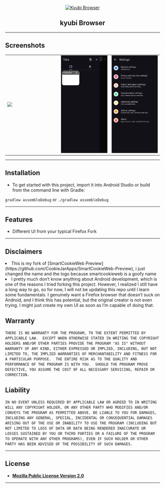 <p align="center"><a href="#"><img src="Images/14-149823_naruto-eye-png-television-the-drug-of-the.png"
" height="180" title="kyubi Browser" alt="Kyubi Browser"></a></p>

<h2 align="center"><b>kyubi Browser</b></h2>
<p align="center">

---

## Screenshots

<table>
 <tr>
 <td width="500"><img src="Images/photo_5908883884509085941_y.jpg" /></td>
 <td width="500"><img src="Images/tabs.jpg" /></td>
 <td width="500"><img src="Images/settings.jpg" /></td>
 </tr>
</table>

---

## Installation

- To get started with this project, import it into Android Studio or build from the command line with Gradle:
 
 `gradlew assembleDebug` or `./gradlew assembleDebug`

---

## Features

- Different UI from your typical Firefox Fork

---

## Disclaimers

<li>This is my fork of [SmartCookieWeb Preview](https://github.com/CookieJarApps/SmartCookieWeb-Preview), i just changed the name and the logo because smartcookieweb is a goofy name</li>
<li>I pretty much don’t know anything about Android development, which is one of the reasons I tried forking this project. However, I realized I still have a long way to go, so for now, I will not be updating this repo until I learn some fundamentals.
I genuinely want a Firefox browser that doesn’t suck on Android, and I think this has potential, but the original creator is not even trying. I might just create my own UI as soon as I’m capable of doing that.</li>


## Warranty

  `THERE IS NO WARRANTY FOR THE PROGRAM, TO THE EXTENT PERMITTED BY
APPLICABLE LAW.  EXCEPT WHEN OTHERWISE STATED IN WRITING THE COPYRIGHT
HOLDERS AND/OR OTHER PARTIES PROVIDE THE PROGRAM "AS IS" WITHOUT WARRANTY
OF ANY KIND, EITHER EXPRESSED OR IMPLIED, INCLUDING, BUT NOT LIMITED TO,
THE IMPLIED WARRANTIES OF MERCHANTABILITY AND FITNESS FOR A PARTICULAR
PURPOSE.  THE ENTIRE RISK AS TO THE QUALITY AND PERFORMANCE OF THE PROGRAM
IS WITH YOU.  SHOULD THE PROGRAM PROVE DEFECTIVE, YOU ASSUME THE COST OF
ALL NECESSARY SERVICING, REPAIR OR CORRECTION.`

## Liability

  `IN NO EVENT UNLESS REQUIRED BY APPLICABLE LAW OR AGREED TO IN WRITING
WILL ANY COPYRIGHT HOLDER, OR ANY OTHER PARTY WHO MODIFIES AND/OR CONVEYS
THE PROGRAM AS PERMITTED ABOVE, BE LIABLE TO YOU FOR DAMAGES, INCLUDING ANY
GENERAL, SPECIAL, INCIDENTAL OR CONSEQUENTIAL DAMAGES ARISING OUT OF THE
USE OR INABILITY TO USE THE PROGRAM (INCLUDING BUT NOT LIMITED TO LOSS OF
DATA OR DATA BEING RENDERED INACCURATE OR LOSSES SUSTAINED BY YOU OR THIRD
PARTIES OR A FAILURE OF THE PROGRAM TO OPERATE WITH ANY OTHER PROGRAMS),
EVEN IF SUCH HOLDER OR OTHER PARTY HAS BEEN ADVISED OF THE POSSIBILITY OF
SUCH DAMAGES.`


---


## License

- **[Mozilla Public License Version 2.0](https://www.mozilla.org/en-US/MPL/2.0/)**

---
